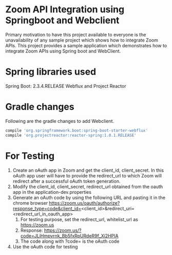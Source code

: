 # Zoom API Integration using Springboot and Webclient

Primary motivation to have this project available to everyone is the unavailability of any sample project which shows how to integrate Zoom APIs. This project provides a sample application which demonstrates how to integrate Zoom APIs using Spring boot and WebClient.

# Spring libraries used
Spring Boot: 2.3.4.RELEASE
Webflux and Project Reactor

# Gradle changes

Following are the gradle changes to add Webclient.

```bash
compile 'org.springframework.boot:spring-boot-starter-webflux'
compile 'org.projectreactor:reactor-spring:1.0.1.RELEASE'
```

# For Testing
1. Create an oAuth app in Zoom and get the client_id, client_secret. In this oAuth app user will have to provide the redirect_url to which Zoom will redirect after a successful oAuth token generation.
2. Modify the client_id, client_secret, redirect_url obtained from the oauth app in the application-dev.properties 
3. Generate an oAuth code by using the following URL and pasting it in the chrome browser
https://zoom.us/oauth/authorize?response_type=code&client_id=<client_id>&redirect_uri=<redirect_url_in_oauth_app>
    1. For testing purpose, set the redirect_url, whitelist_url as https://zoom.us
    2. Response: https://zoom.us/?code=JLiHmpvrnk_Bb5fxRpURdeR9f_Xi2HPIA
    3. The code along with ?code= is the oAuth code
4. Use the oAuth code for testing


